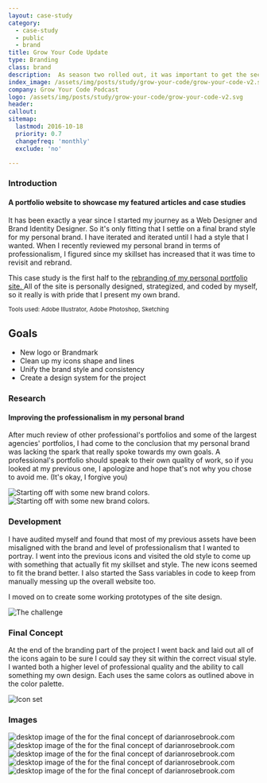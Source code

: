 ```yaml
---
layout: case-study
category:
  - case-study
  - public
  - brand
title: Grow Your Code Update
type: Branding
class: brand
description:  As season two rolled out, it was important to get the second iteration of Grow Your Code out there to improve upon the image of the first logo.
index_image: /assets/img/posts/study/grow-your-code/grow-your-code-v2.svg
company: Grow Your Code Podcast
logo: /assets/img/posts/study/grow-your-code/grow-your-code-v2.svg
header:
callout:
sitemap:
  lastmod: 2016-10-18
  priority: 0.7
  changefreq: 'monthly'
  exclude: 'no'

---
```

### Introduction

#### A portfolio website to showcase my featured articles and case studies

It has been exactly a year since I started my journey as a Web Designer and Brand Identity Designer. So it's only fitting that I settle on a final brand style for my personal brand. I have iterated and iterated until I had a style that I wanted. When I recently reviewed my personal brand in terms of professionalism, I figured since my skillset has increased that it was time to revisit and rebrand.

This case study is the first half to the [rebranding of my personal portfolio site. ]({{site.baseurl}}/archive/portfolio-website) All of the site is personally designed, strategized, and coded by myself, so it really is with pride that I present my own brand.

<small>Tools used: Adobe Illustrator, Adobe Photoshop, Sketching</small>

## Goals
* New logo or Brandmark
* Clean up my icons shape and lines
* Unify the brand style and consistency
* Create a design system for the project

### Research

#### Improving the professionalism in my personal brand

After much review of other professional's portfolios and some of the largest agencies' portfolios, I had come to the conclusion that my personal brand was lacking the spark that really spoke towards my own goals. A professional's portfolio should speak to their own quality of work, so if you looked at my previous one, I apologize and hope that's not why you chose to avoid me. (It's okay, I forgive you)

![Starting off with some new brand colors.]({{site.baseurl}}/assets/img/posts/study/grow-your-code/before.png)
![Starting off with some new brand colors.]({{site.baseurl}}/assets/img/posts/study/grow-your-code/gyc-update-2.png)

### Development

I have audited myself and found that most of my previous assets have been misaligned with the brand and level of professionalism that I wanted to portray. I went into the previous icons and visited the old style to come up with something that actually fit my skillset and style. The new icons seemed to fit the brand better. I also started the Sass variables in code to keep from manually messing up the overall website too.

I moved on to create some working prototypes of the site design.

![The challenge]({{site.baseurl}}/assets/img/posts/study/grow-your-code/brand-icon-comparison.jpg)

### Final Concept

At the end of the branding part of the project I went back and laid out all of the icons again to be sure I could say they sit within the correct visual style. I wanted both a higher level of professional quality and the ability to call something my own design.
Each uses the same colors as outlined above in the color palette.

![Icon set]({{site.baseurl}}/assets/img/posts/study/grow-your-code/brand-icons.gif)

### Images

<div id="img-quilt">
  <img src="{{site.baseurl}}/assets/img/posts/study/grow-your-code/before.png" alt="desktop image of the for the final concept of darianrosebrook.com" />
  <img src="{{site.baseurl}}/assets/img/posts/study/grow-your-code/after.png" alt="desktop image of the for the final concept of darianrosebrook.com" />
  <img src="{{site.baseurl}}/assets/img/posts/study/grow-your-code/finals.jpg" alt="desktop image of the for the final concept of darianrosebrook.com" />
  <img src="{{site.baseurl}}/assets/img/posts/study/grow-your-code/grow-your-code-v2.svg" alt="desktop image of the for the final concept of darianrosebrook.com" />
  <img src="{{site.baseurl}}/assets/img/posts/study/grow-your-code/gyc-update-2.png" alt="desktop image of the for the final concept of darianrosebrook.com" />
</div>
